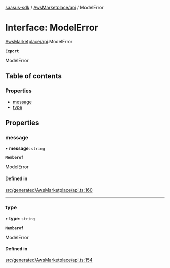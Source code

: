 [saasus-sdk](../README.md) / [AwsMarketplace/api](../modules/AwsMarketplace_api.md) / ModelError

# Interface: ModelError

[AwsMarketplace/api](../modules/AwsMarketplace_api.md).ModelError

**`Export`**

ModelError

## Table of contents

### Properties

- [message](AwsMarketplace_api.ModelError.md#message)
- [type](AwsMarketplace_api.ModelError.md#type)

## Properties

### message

• **message**: `string`

**`Memberof`**

ModelError

#### Defined in

[src/generated/AwsMarketplace/api.ts:160](https://github.com/saasus-platform/saasus-sdk-javascript/blob/c6c266c/src/generated/AwsMarketplace/api.ts#L160)

___

### type

• **type**: `string`

**`Memberof`**

ModelError

#### Defined in

[src/generated/AwsMarketplace/api.ts:154](https://github.com/saasus-platform/saasus-sdk-javascript/blob/c6c266c/src/generated/AwsMarketplace/api.ts#L154)
